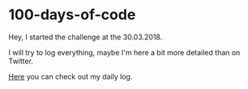 # 100-days-of-code


Hey, I started the challenge at the 30.03.2018.

I will try to log everything, maybe I'm here a bit more detailed than on Twitter.

[Here](./r1-log.md) you can check out my daily log.
